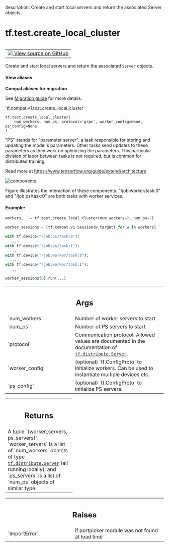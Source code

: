 description: Create and start local servers and return the associated Server objects.

<div itemscope itemtype="http://developers.google.com/ReferenceObject">
<meta itemprop="name" content="tf.test.create_local_cluster" />
<meta itemprop="path" content="Stable" />
</div>

# tf.test.create_local_cluster

<!-- Insert buttons and diff -->

<table class="tfo-notebook-buttons tfo-api nocontent" align="left">
<td>
  <a target="_blank" href="https://github.com/tensorflow/tensorflow/blob/r2.4/tensorflow/python/framework/test_util.py#L3269-L3355">
    <img src="https://www.tensorflow.org/images/GitHub-Mark-32px.png" />
    View source on GitHub
  </a>
</td>
</table>



Create and start local servers and return the associated `Server` objects.

<section class="expandable">
  <h4 class="showalways">View aliases</h4>
  <p>
<b>Compat aliases for migration</b>
<p>See
<a href="https://www.tensorflow.org/guide/migrate">Migration guide</a> for
more details.</p>
<p>`tf.compat.v1.test.create_local_cluster`</p>
</p>
</section>

<pre class="devsite-click-to-copy prettyprint lang-py tfo-signature-link">
<code>tf.test.create_local_cluster(
    num_workers, num_ps, protocol='grpc', worker_config=None, ps_config=None
)
</code></pre>



<!-- Placeholder for "Used in" -->

"PS" stands for "parameter server": a task responsible for storing and
updating the model's parameters. Other tasks send updates to these parameters
as they work on optimizing the parameters. This particular division of labor
between tasks is not required, but is common for distributed training.

Read more at https://www.tensorflow.org/guide/extend/architecture

![components](https://www.tensorflow.org/images/diag1.svg "components")


Figure illustrates the interaction of these components.
"/job:worker/task:0" and "/job:ps/task:0" are both tasks with worker services.


#### Example:


```python
workers, _ = tf.test.create_local_cluster(num_workers=2, num_ps=2)

worker_sessions = [tf.compat.v1.Session(w.target) for w in workers]

with tf.device("/job:ps/task:0"):
  ...
with tf.device("/job:ps/task:1"):
  ...
with tf.device("/job:worker/task:0"):
  ...
with tf.device("/job:worker/task:1"):
  ...

worker_sessions[0].run(...)
```

<!-- Tabular view -->
 <table class="responsive fixed orange">
<colgroup><col width="214px"><col></colgroup>
<tr><th colspan="2"><h2 class="add-link">Args</h2></th></tr>

<tr>
<td>
`num_workers`
</td>
<td>
Number of worker servers to start.
</td>
</tr><tr>
<td>
`num_ps`
</td>
<td>
Number of PS servers to start.
</td>
</tr><tr>
<td>
`protocol`
</td>
<td>
Communication protocol. Allowed values are documented in the
documentation of <a href="../../tf/distribute/Server.md"><code>tf.distribute.Server</code></a>.
</td>
</tr><tr>
<td>
`worker_config`
</td>
<td>
(optional) `tf.ConfigProto` to initialize workers. Can be
used to instantiate multiple devices etc.
</td>
</tr><tr>
<td>
`ps_config`
</td>
<td>
(optional) `tf.ConfigProto` to initialize PS servers.
</td>
</tr>
</table>



<!-- Tabular view -->
 <table class="responsive fixed orange">
<colgroup><col width="214px"><col></colgroup>
<tr><th colspan="2"><h2 class="add-link">Returns</h2></th></tr>
<tr class="alt">
<td colspan="2">
A tuple `(worker_servers, ps_servers)`.  `worker_servers` is a list
of `num_workers` objects of type <a href="../../tf/distribute/Server.md"><code>tf.distribute.Server</code></a> (all running
locally);
and `ps_servers` is a list of `num_ps` objects of similar type.
</td>
</tr>

</table>



<!-- Tabular view -->
 <table class="responsive fixed orange">
<colgroup><col width="214px"><col></colgroup>
<tr><th colspan="2"><h2 class="add-link">Raises</h2></th></tr>

<tr>
<td>
`ImportError`
</td>
<td>
if portpicker module was not found at load time
</td>
</tr>
</table>

